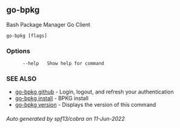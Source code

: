 ## go-bpkg

Bash Package Manager Go Client

```
go-bpkg [flags]
```

### Options

```
      --help   Show help for command
```

### SEE ALSO

* [go-bpkg github](./docs/go-bpkg_github.md)	 - Login, logout, and refresh your authentication
* [go-bpkg install](./docs/go-bpkg_install.md)	 - BPKG install
* [go-bpkg version](./docs/go-bpkg_version.md)	 - Displays the version of this command

###### Auto generated by spf13/cobra on 11-Jun-2022
